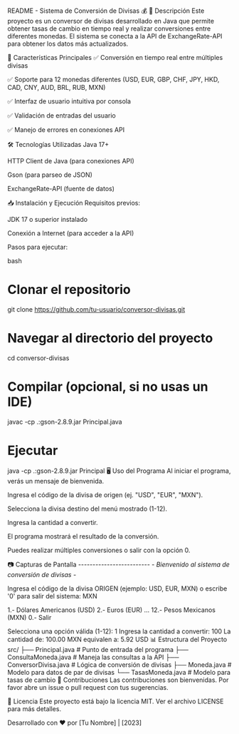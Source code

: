 README - Sistema de Conversión de Divisas 💰
📌 Descripción
Este proyecto es un conversor de divisas desarrollado en Java que permite obtener tasas de cambio en tiempo real y realizar conversiones entre diferentes monedas. El sistema se conecta a la API de ExchangeRate-API para obtener los datos más actualizados.

🌟 Características Principales
✅ Conversión en tiempo real entre múltiples divisas

✅ Soporte para 12 monedas diferentes (USD, EUR, GBP, CHF, JPY, HKD, CAD, CNY, AUD, BRL, RUB, MXN)

✅ Interfaz de usuario intuitiva por consola

✅ Validación de entradas del usuario

✅ Manejo de errores en conexiones API

🛠️ Tecnologías Utilizadas
Java 17+

HTTP Client de Java (para conexiones API)

Gson (para parseo de JSON)

ExchangeRate-API (fuente de datos)

📥 Instalación y Ejecución
Requisitos previos:

JDK 17 o superior instalado

Conexión a Internet (para acceder a la API)

Pasos para ejecutar:

bash
# Clonar el repositorio
git clone https://github.com/tu-usuario/conversor-divisas.git

# Navegar al directorio del proyecto
cd conversor-divisas

# Compilar (opcional, si no usas un IDE)
javac -cp .:gson-2.8.9.jar Principal.java

# Ejecutar
java -cp .:gson-2.8.9.jar Principal
🖥️ Uso del Programa
Al iniciar el programa, verás un mensaje de bienvenida.

Ingresa el código de la divisa de origen (ej. "USD", "EUR", "MXN").

Selecciona la divisa destino del menú mostrado (1-12).

Ingresa la cantidad a convertir.

El programa mostrará el resultado de la conversión.

Puedes realizar múltiples conversiones o salir con la opción 0.

📷 Capturas de Pantalla
*-*-*-*-*-*-*-*-*-*-*-*-*-*-*-*-*-*-*-*-*-*-*-*-*-*
*- Bienvenido al sistema de conversión de divisas -*

Ingresa el código de la divisa ORIGEN (ejemplo: USD, EUR, MXN) o escribe '0' para salir del sistema:
MXN

1.- Dólares Americanos (USD)
2.- Euros (EUR)
...
12.- Pesos Mexicanos (MXN)
0.- Salir

Selecciona una opción válida (1-12):
1
Ingresa la cantidad a convertir:
100
La cantidad de: 100.00 MXN equivalen a: 5.92 USD
📊 Estructura del Proyecto
src/
├── Principal.java            # Punto de entrada del programa
├── ConsultaMoneda.java       # Maneja las consultas a la API
├── ConversorDivisa.java      # Lógica de conversión de divisas
├── Moneda.java               # Modelo para datos de par de divisas
└── TasasMoneda.java          # Modelo para tasas de cambio
🤝 Contribuciones
Las contribuciones son bienvenidas. Por favor abre un issue o pull request con tus sugerencias.

📜 Licencia
Este proyecto está bajo la licencia MIT. Ver el archivo LICENSE para más detalles.

Desarrollado con ❤️ por [Tu Nombre] | [2023]
